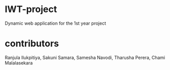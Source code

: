 # IWT-project
 Dynamic web application for the 1st year project
# contributors
   Ranjula Ilukpitiya,
   Sakuni Samara,
   Samesha Navodi,
   Tharusha Perera,
   Chami Malalasekara
